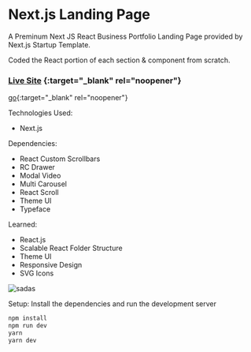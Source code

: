 # Next.js Landing Page 

A Preminum Next JS React Business Portfolio Landing Page provided by Next.js Startup Template. 

Coded the React portion of each section & component from scratch.  

### [Live Site](https://objective-meninsky-dd1ce1.netlify.app/) {:target="_blank" rel="noopener"}

[go](https://objective-meninsky-dd1ce1.netlify.app/){:target="_blank" rel="noopener"}

Technologies Used: 
+ Next.js 

Dependencies: 
+ React Custom Scrollbars
+ RC Drawer
+ Modal Video 
+ Multi Carousel 
+ React Scroll
+ Theme UI
+ Typeface 

Learned: 
+ React.js 
+ Scalable React Folder Structure 
+ Theme UI 
+ Responsive Design 
+ SVG Icons 

![sadas](https://user-images.githubusercontent.com/68490255/137621056-5e71fbef-7615-4725-8dbf-86d8b56e74e0.jpg)

Setup:
Install the dependencies and run the development server
```bash
npm install
npm run dev
yarn
yarn dev

